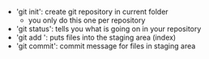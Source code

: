 - 'git init': create git repository in current folder
	- you only do this one per repository
- 'git status': tells you what is going on in your repository
- 'git add <files>': puts files into the staging area (index)
- 'git commit': commit message for files in staging area
